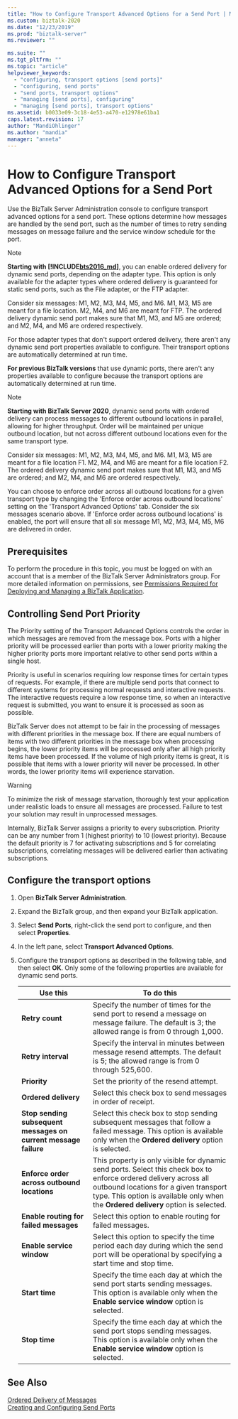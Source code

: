 ```yaml
---
title: "How to Configure Transport Advanced Options for a Send Port | Microsoft Docs"
ms.custom: biztalk-2020
ms.date: "12/23/2019"
ms.prod: "biztalk-server"
ms.reviewer: ""

ms.suite: ""
ms.tgt_pltfrm: ""
ms.topic: "article"
helpviewer_keywords: 
  - "configuring, transport options [send ports]"
  - "configuring, send ports"
  - "send ports, transport options"
  - "managing [send ports], configuring"
  - "managing [send ports], transport options"
ms.assetid: b0033e09-3c18-4e53-a470-e12978e61ba1
caps.latest.revision: 17
author: "MandiOhlinger"
ms.author: "mandia"
manager: "anneta"
---
```

# How to Configure Transport Advanced Options for a Send Port
Use the BizTalk Server Administration console to configure transport advanced options for a send port. These options determine how messages are handled by the send port, such as the number of times to retry sending messages on message failure and the service window schedule for the port.  

> [!NOTE]
> **Starting with [!INCLUDE[bts2016_md](../includes/bts2016-md.md)]**, you can enable ordered delivery for dynamic send ports, depending on the adapter type. This option is only available for the adapter types where ordered delivery is guaranteed for static send ports, such as the File adapter, or the FTP adapter.
> 
> Consider six messages: M1, M2, M3, M4, M5, and M6. M1, M3, M5 are meant for a file location. M2, M4, and M6 are meant for FTP. The ordered delivery dynamic send port makes sure that M1, M3, and M5 are ordered; and M2, M4, and M6 are ordered respectively. 
> 
> For those adapter types that don't support ordered delivery, there aren't any dynamic send port properties available to configure. Their transport options are automatically determined at run time.  
> 
> **For previous BizTalk versions** that use dynamic ports, there aren't any properties available to configure because the transport options are automatically determined at run time.
  
> [!NOTE]
> **Starting with BizTalk Server 2020**, dynamic send ports with ordered delivery can process messages to different outbound locations in parallel, allowing for higher throughput. Order will be maintained per unique outbound location, but not across different outbound locations even for the same transport type.
>
> Consider six messages: M1, M2, M3, M4, M5, and M6. M1, M3, M5 are meant for a file location F1. M2, M4, and M6 are meant for a file location F2. The ordered delivery dynamic send port makes sure that M1, M3, and M5 are ordered; and M2, M4, and M6 are ordered respectively.
>
> You can choose to enforce order across all outbound locations for a given transport type by changing the 'Enforce order across outbound locations' setting on the 'Transport Advanced Options' tab. Consider the six messages scenario above. If 'Enforce order across outbound locations' is enabled, the port will ensure that all six message M1, M2, M3, M4, M5, M6 are delivered in order. 

  
## Prerequisites  
 To perform the procedure in this topic, you must be logged on with an account that is a member of the BizTalk Server Administrators group. For more detailed information on permissions, see [Permissions Required for Deploying and Managing a BizTalk Application](../core/permissions-required-for-deploying-and-managing-a-biztalk-application.md).  
  
## Controlling Send Port Priority  
 The Priority setting of the Transport Advanced Options controls the order in which messages are removed from the message box. Ports with a higher priority will be processed earlier than ports with a lower priority making the higher priority ports more important relative to other send ports within a single host.  
  
 Priority is useful in scenarios requiring low response times for certain types of requests. For example, if there are multiple send ports that connect to different systems for processing normal requests and interactive requests. The interactive requests require a low response time, so when an interactive request is submitted, you want to ensure it is processed as soon as possible.  
  
 BizTalk Server does not attempt to be fair in the processing of messages with different priorities in the message box. If there are equal numbers of items with two different priorities in the message box when processing begins, the lower priority items will be processed only after all high priority items have been processed. If the volume of high priority items is great, it is possible that items with a lower priority will never be processed. In other words, the lower priority items will experience starvation.  
  
> [!WARNING]
>  To minimize the risk of message starvation, thoroughly test your application under realistic loads to ensure all messages are processed. Failure to test your solution may result in unprocessed messages.  
  
 Internally, BizTalk Server assigns a priority to every subscription. Priority can be any number from 1 (highest priority) to 10 (lowest priority). Because the default priority is 7 for activating subscriptions and 5 for correlating subscriptions, correlating messages will be delivered earlier than activating subscriptions.  
  
## Configure the transport options 
  
1.  Open **BizTalk Server Administration**.  
  
2.  Expand the BizTalk group, and then expand your BizTalk application.  
  
3.  Select **Send Ports**, right-click the send port to configure, and then select **Properties**.  
  
4.  In the left pane, select **Transport Advanced Options**.  
  
5.  Configure the transport options as described in the following table, and then select **OK**.  Only some of the following properties are available for dynamic send ports.
  
    |Use this|To do this|  
    |--------------|----------------|  
    |**Retry count**|Specify the number of times for the send port to resend a message on message failure. The default is 3; the allowed range is from 0 through 1,000.|  
    |**Retry interval**|Specify the interval in minutes between message resend attempts. The default is 5; the allowed range is from 0 through 525,600.|  
    |**Priority**|Set the priority of the resend attempt.|  
    |**Ordered delivery**|Select this check box to send messages in order of receipt.|  
    |**Stop sending subsequent messages on current message failure**|Select this check box to stop sending subsequent messages that follow a failed message. This option is available only when the **Ordered delivery** option is selected.|  
    |**Enforce order across outbound locations**|This property is only visible for dynamic send ports. Select this check box to enforce ordered delivery across all outbound locations for a given transport type. This option is available only when the **Ordered delivery** option is selected.|  
    |**Enable routing for failed messages**|Select this option to enable routing for failed messages.|  
    |**Enable service window**|Select this option to specify the time period each day during which the send port will be operational by specifying a start time and stop time.|  
    |**Start time**|Specify the time each day at which the send port starts sending messages. This option is available only when the **Enable service window** option is selected.|  
    |**Stop time**|Specify the time each day at which the send port stops sending messages. This option is available only when the **Enable service window** option is selected.|  
  
## See Also  
[Ordered Delivery of Messages](../core/ordered-delivery-of-messages.md)  
 [Creating and Configuring Send Ports](../core/creating-and-configuring-send-ports.md)
